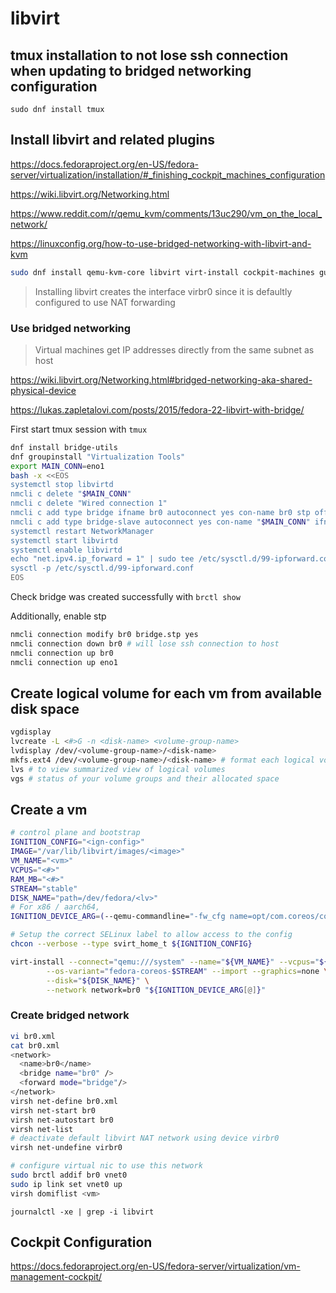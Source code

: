 # libvirt

## tmux installation to not lose ssh connection when updating to bridged networking configuration

`sudo dnf install tmux`

## Install libvirt and related plugins

<https://docs.fedoraproject.org/en-US/fedora-server/virtualization/installation/#_finishing_cockpit_machines_configuration>

<https://wiki.libvirt.org/Networking.html>

<https://www.reddit.com/r/qemu_kvm/comments/13uc290/vm_on_the_local_network/>

<https://linuxconfig.org/how-to-use-bridged-networking-with-libvirt-and-kvm>

```bash
sudo dnf install qemu-kvm-core libvirt virt-install cockpit-machines guestfs-tools
```

> Installing libvirt creates the interface virbr0 since it is defaultly configured to use NAT forwarding

### Use bridged networking

> Virtual machines get IP addresses directly from the same subnet as host

<https://wiki.libvirt.org/Networking.html#bridged-networking-aka-shared-physical-device>

<https://lukas.zapletalovi.com/posts/2015/fedora-22-libvirt-with-bridge/>

First start tmux session with `tmux`

```bash
dnf install bridge-utils
dnf groupinstall "Virtualization Tools"
export MAIN_CONN=eno1
bash -x <<EOS
systemctl stop libvirtd
nmcli c delete "$MAIN_CONN"
nmcli c delete "Wired connection 1"
nmcli c add type bridge ifname br0 autoconnect yes con-name br0 stp off
nmcli c add type bridge-slave autoconnect yes con-name "$MAIN_CONN" ifname "$MAIN_CONN" master br0
systemctl restart NetworkManager
systemctl start libvirtd
systemctl enable libvirtd
echo "net.ipv4.ip_forward = 1" | sudo tee /etc/sysctl.d/99-ipforward.conf
sysctl -p /etc/sysctl.d/99-ipforward.conf
EOS
```

Check bridge was created successfully with `brctl show`

Additionally, enable stp

```bash
nmcli connection modify br0 bridge.stp yes
nmcli connection down br0 # will lose ssh connection to host
nmcli connection up br0
nmcli connection up eno1
```

## Create logical volume for each vm from available disk space

```bash
vgdisplay
lvcreate -L <#>G -n <disk-name> <volume-group-name>
lvdisplay /dev/<volume-group-name>/<disk-name>
mkfs.ext4 /dev/<volume-group-name>/<disk-name> # format each logical volume before using it
lvs # to view summarized view of logical volumes
vgs # status of your volume groups and their allocated space
```

## Create a vm

```bash
# control plane and bootstrap
IGNITION_CONFIG="<ign-config>"
IMAGE="/var/lib/libvirt/images/<image>"
VM_NAME="<vm>"
VCPUS="<#>"
RAM_MB="<#>"
STREAM="stable"
DISK_NAME="path=/dev/fedora/<lv>"
# For x86 / aarch64,
IGNITION_DEVICE_ARG=(--qemu-commandline="-fw_cfg name=opt/com.coreos/config,file=${IGNITION_CONFIG}")

# Setup the correct SELinux label to allow access to the config
chcon --verbose --type svirt_home_t ${IGNITION_CONFIG}

virt-install --connect="qemu:///system" --name="${VM_NAME}" --vcpus="${VCPUS}" --memory="${RAM_MB}" \
        --os-variant="fedora-coreos-$STREAM" --import --graphics=none \
        --disk="${DISK_NAME}" \
        --network network=br0 "${IGNITION_DEVICE_ARG[@]}"
```

### Create bridged network

```bash
vi br0.xml
cat br0.xml
<network>
  <name>br0</name>
  <bridge name="br0" />
  <forward mode="bridge"/>
</network>
virsh net-define br0.xml
virsh net-start br0
virsh net-autostart br0
virsh net-list
# deactivate default libvirt NAT network using device virbr0
virsh net-undefine virbr0

# configure virtual nic to use this network
sudo brctl addif br0 vnet0
sudo ip link set vnet0 up
virsh domiflist <vm>
```

`journalctl -xe | grep -i libvirt`

## Cockpit Configuration

<https://docs.fedoraproject.org/en-US/fedora-server/virtualization/vm-management-cockpit/>

